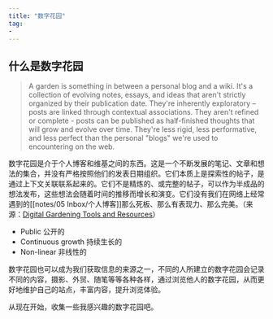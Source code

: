 ```yaml
---
title: "数字花园"
tag:
- 
---
```

## 什么是数字花园

>A garden is something in between a personal blog and a wiki. It's a collection of evolving notes, essays, and ideas that aren't strictly organized by their publication date. They're inherently exploratory – posts are linked through contextual associations. They aren't refined or complete - posts can be published as half-finished thoughts that will grow and evolve over time. They're less rigid, less performative, and less perfect than the personal "blogs" we're used to encountering on the web.

数字花园是介于个人博客和维基之间的东西。这是一个不断发展的笔记、文章和想法的集合，并没有严格按照他们的发表日期组织。它们本质上是探索性的帖子，是通过上下文关联联系起来的。它们不是精炼的、或完整的帖子，可以作为半成品的想法发布，这些想法会随着时间的推移而增长和演变。它们没有我们在网络上经常遇到的[[notes/05 Inbox/个人博客]]那么死板、那么有表现力、那么完美。（来源：[Digital Gardening Tools and Resources](https://github.com/MaggieAppleton/digital-gardeners)）

* Public 公开的
* Continuous growth 持续生长的
* Non-linear 非线性的

数字花园也可以成为我们获取信息的来源之一，不同的人所建立的数字花园会记录不同的内容，摄影、外贸、随笔等等各种各样，通过浏览他人的数字花园，从而更好地维护自己的站点，丰富内容，提升浏览体验。

从现在开始，收集一些我感兴趣的数字花园吧。